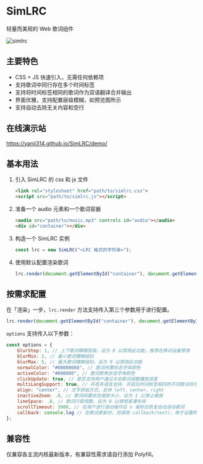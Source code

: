 # SimLRC
轻量而美观的 Web 歌词组件
 
![simlrc](https://github.com/user-attachments/assets/38a5b970-92a6-4034-8652-150898081794)

## 主要特色
- CSS + JS 快速引入，无需任何依赖项
- 支持歌词中同行存在多个时间标签
- 支持将时间标签相同的歌词作为双语翻译合并输出
- 界面优雅，支持配置层级模糊，如预览图所示
- 支持自动去除无关内容和空行

## 在线演示站
https://yanji314.github.io/SimLRC/demo/

## 基本用法
1. 引入 SimLRC 的 css 和 js 文件
   ```html
   <link rel="stylesheet" href="path/to/simlrc.css">
   <script src="path/to/simlrc.js"></script>
   ```
2. 准备一个 audio 元素和一个歌词容器
   ```html
   <audio src="path/to/music.mp3" controls id="audio"></audio>
   <div id="container"></div>
   ```
3. 构造一个 SimLRC 实例
   ```javascript
   const lrc = new SimLRC("<LRC 格式的字符串>");
   ```
4. 使用默认配置渲染歌词 
   ```javascript
   lrc.render(document.getElementById("container"), document.getElementById("audio"));
   ```

## 按需求配置
在「渲染」一步，`lrc.render` 方法支持传入第三个参数用于进行配置。
```javascript
lrc.render(document.getElementById("container"), document.getElementById("audio"), options);
```
`options` 支持传入以下参数：
```javascript
const options = {
	blurStep: 1, // 上下歌词模糊层级，设为 0 以禁用此功能，推荐在移动设备禁用
	blurMin: 2, // 最小歌词模糊级别
	blurMax: 5, // 最大歌词模糊级别，设为 0 以禁用此功能
	normalColor: "#00000088", // 歌词闲置状态字体颜色
	activeColor: "#000000", // 歌词聚焦状态字体颜色
	clickUpdate: true, // 是否支持用户通过点击歌词调整播放进度
	multiLangSupport: true, // 开启多语言支持，开启后时间标签相同的不同歌词将作为多语言翻译渲染
	align: "center", // 文字排版方式，支持 left、center、right
	inactiveZoom: .8, // 歌词闲置状态缩放大小，设为 1 以禁止缩放
	lineSpace: .8, // 歌词行距倍数，设为 0 以使用紧凑布局
	scrollTimeout: 3000, // 在用户进行滚动操作后 n 毫秒后恢复自动滚动歌词
	callback: console.log // 在歌词更新时，将调用 callback(text)，用于设置网页标题等需求使用
};
```

## 兼容性
仅兼容各主流内核最新版本，有兼容性需求请自行添加 Polyfill。
